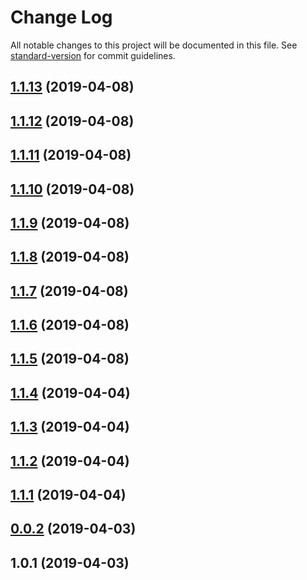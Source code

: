 # Change Log

All notable changes to this project will be documented in this file. See [standard-version](https://github.com/conventional-changelog/standard-version) for commit guidelines.

<a name="1.1.13"></a>
## [1.1.13](https://github.com/MickL/ts-image-processing/compare/v1.1.12...v1.1.13) (2019-04-08)



<a name="1.1.12"></a>
## [1.1.12](https://github.com/MickL/ts-image-processing/compare/v1.1.11...v1.1.12) (2019-04-08)



<a name="1.1.11"></a>
## [1.1.11](https://github.com/MickL/ts-image-processing/compare/v1.1.10...v1.1.11) (2019-04-08)



<a name="1.1.10"></a>
## [1.1.10](https://github.com/MickL/ts-image-processing/compare/v1.1.9...v1.1.10) (2019-04-08)



<a name="1.1.9"></a>
## [1.1.9](https://github.com/MickL/ts-image-processing/compare/v1.1.8...v1.1.9) (2019-04-08)



<a name="1.1.8"></a>
## [1.1.8](https://github.com/MickL/ts-image-processing/compare/v1.1.7...v1.1.8) (2019-04-08)



<a name="1.1.7"></a>
## [1.1.7](https://github.com/MickL/ts-image-processing/compare/v1.1.6...v1.1.7) (2019-04-08)



<a name="1.1.6"></a>
## [1.1.6](https://github.com/MickL/ts-image-processing/compare/v1.1.5...v1.1.6) (2019-04-08)



<a name="1.1.5"></a>
## [1.1.5](https://github.com/MickL/ts-image-processing/compare/v1.1.4...v1.1.5) (2019-04-08)



<a name="1.1.4"></a>
## [1.1.4](https://github.com/MickL/ts-image-processing/compare/v1.1.3...v1.1.4) (2019-04-04)



<a name="1.1.3"></a>
## [1.1.3](https://github.com/MickL/ts-image-processing/compare/v1.1.2...v1.1.3) (2019-04-04)



<a name="1.1.2"></a>
## [1.1.2](https://github.com/MickL/ts-image-processing/compare/v1.1.1...v1.1.2) (2019-04-04)



<a name="1.1.1"></a>
## [1.1.1](https://github.com/MickL/ts-image-processing/compare/v0.0.2...v1.1.1) (2019-04-04)



<a name="0.0.2"></a>
## [0.0.2](https://github.com/MickL/ts-image-processing/compare/v1.0.1...v0.0.2) (2019-04-03)



<a name="1.0.1"></a>
## 1.0.1 (2019-04-03)
